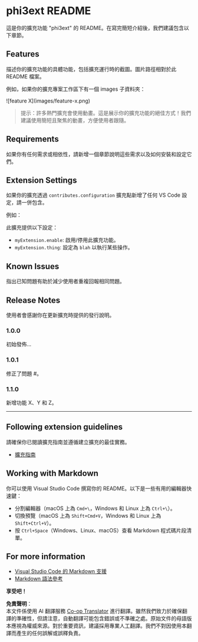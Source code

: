 <!--
CO_OP_TRANSLATOR_METADATA:
{
  "original_hash": "be0b2937160c486180ded27e4f14adeb",
  "translation_date": "2025-07-16T16:52:12+00:00",
  "source_file": "code/07.Lab/01/Apple/phi3ext/README.md",
  "language_code": "tw"
}
-->
# phi3ext README

這是你的擴充功能 "phi3ext" 的 README。在寫完簡短介紹後，我們建議包含以下章節。

## Features

描述你的擴充功能的具體功能，包括擴充運行時的截圖。圖片路徑相對於此 README 檔案。

例如，如果你的擴充專案工作區下有一個 images 子資料夾：

\!\[feature X\]\(images/feature-x.png\)

> 提示：許多熱門擴充會使用動畫。這是展示你的擴充功能的絕佳方式！我們建議使用簡短且聚焦的動畫，方便使用者跟隨。

## Requirements

如果你有任何需求或相依性，請新增一個章節說明這些需求以及如何安裝和設定它們。

## Extension Settings

如果你的擴充透過 `contributes.configuration` 擴充點新增了任何 VS Code 設定，請一併包含。

例如：

此擴充提供以下設定：

* `myExtension.enable`: 啟用/停用此擴充功能。
* `myExtension.thing`: 設定為 `blah` 以執行某些操作。

## Known Issues

指出已知問題有助於減少使用者重複回報相同問題。

## Release Notes

使用者會感謝你在更新擴充時提供的發行說明。

### 1.0.0

初始發佈...

### 1.0.1

修正了問題 #。

### 1.1.0

新增功能 X、Y 和 Z。

---

## Following extension guidelines

請確保你已閱讀擴充指南並遵循建立擴充的最佳實務。

* [擴充指南](https://code.visualstudio.com/api/references/extension-guidelines?WT.mc_id=aiml-137032-kinfeylo)

## Working with Markdown

你可以使用 Visual Studio Code 撰寫你的 README。以下是一些有用的編輯器快速鍵：

* 分割編輯器（macOS 上為 `Cmd+\`，Windows 和 Linux 上為 `Ctrl+\`）。
* 切換預覽（macOS 上為 `Shift+Cmd+V`，Windows 和 Linux 上為 `Shift+Ctrl+V`）。
* 按 `Ctrl+Space`（Windows、Linux、macOS）查看 Markdown 程式碼片段清單。

## For more information

* [Visual Studio Code 的 Markdown 支援](http://code.visualstudio.com/docs/languages/markdown?WT.mc_id=aiml-137032-kinfeylo)
* [Markdown 語法參考](https://help.github.com/articles/markdown-basics/)

**享受吧！**

**免責聲明**：  
本文件係使用 AI 翻譯服務 [Co-op Translator](https://github.com/Azure/co-op-translator) 進行翻譯。雖然我們致力於確保翻譯的準確性，但請注意，自動翻譯可能包含錯誤或不準確之處。原始文件的母語版本應視為權威來源。對於重要資訊，建議採用專業人工翻譯。我們不對因使用本翻譯而產生的任何誤解或誤釋負責。